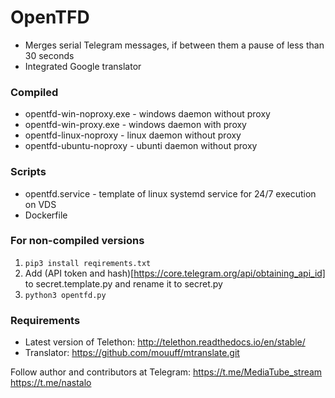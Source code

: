 # OpenTFD
* Merges serial Telegram messages, if between them a pause of less than 30 seconds
* Integrated Google translator
### Compiled
* opentfd-win-noproxy.exe - windows daemon without proxy
* opentfd-win-proxy.exe - windows daemon with proxy
* opentfd-linux-noproxy - linux daemon without proxy
* opentfd-ubuntu-noproxy - ubunti daemon without proxy
### Scripts
* opentfd.service - template of linux systemd service for 24/7 execution on VDS
* Dockerfile

### For non-compiled versions
1. `pip3 install reqirements.txt`
2. Add (API token and hash)[https://core.telegram.org/api/obtaining_api_id] to secret.template.py and rename it to secret.py
3. `python3 opentfd.py`

### Requirements
* Latest version of Telethon: http://telethon.readthedocs.io/en/stable/
* Translator: https://github.com/mouuff/mtranslate.git

Follow author and contributors at Telegram:
https://t.me/MediaTube_stream
https://t.me/nastalo
